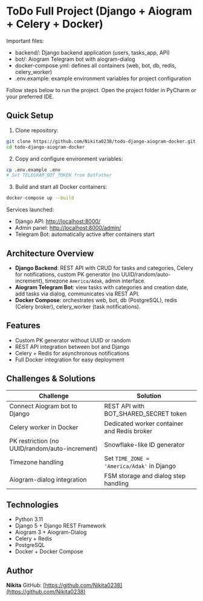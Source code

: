 # ToDo Full Project (Django + Aiogram + Celery + Docker)

Important files:

* backend/: Django backend application (users, tasks_app, API)
* bot/: Aiogram Telegram bot with aiogram-dialog
* docker-compose.yml: defines all containers (web, bot, db, redis, celery_worker)
* .env.example: example environment variables for project configuration

Follow steps below to run the project. Open the project folder in PyCharm or your preferred IDE.

## Quick Setup

1. Clone repository:

```bash
git clone https://github.com/Nikita0238/todo-django-aiogram-docker.git
cd todo-django-aiogram-docker
```

2. Copy and configure environment variables:

```bash
cp .env.example .env
# Set TELEGRAM_BOT_TOKEN from BotFather
```

3. Build and start all Docker containers:

```bash
docker-compose up --build
```

Services launched:

* Django API: [http://localhost:8000/](http://localhost:8000/)
* Admin panel: [http://localhost:8000/admin/](http://localhost:8000/admin/)
* Telegram Bot: automatically active after containers start

## Architecture Overview

* **Django Backend**: REST API with CRUD for tasks and categories, Celery for notifications, custom PK generator (no UUID/random/auto-increment), timezone `America/Adak`, admin interface.
* **Aiogram Telegram Bot**: view tasks with categories and creation date, add tasks via dialog, communicates via REST API.
* **Docker Compose**: orchestrates web, bot, db (PostgreSQL), redis (Celery broker), celery_worker (task notifications).

## Features

* Custom PK generator without UUID or random
* REST API integration between bot and Django
* Celery + Redis for asynchronous notifications
* Full Docker integration for easy deployment

## Challenges & Solutions

| Challenge                                      | Solution                                    |
| ---------------------------------------------- | ------------------------------------------- |
| Connect Aiogram bot to Django                  | REST API with BOT_SHARED_SECRET token       |
| Celery worker in Docker                        | Dedicated worker container and Redis broker |
| PK restriction (no UUID/random/auto-increment) | Snowflake-like ID generator                 |
| Timezone handling                              | Set `TIME_ZONE = 'America/Adak'` in Django  |
| Aiogram-dialog integration                     | FSM storage and dialog step handling        |

## Technologies

* Python 3.11
* Django 5 + Django REST Framework
* Aiogram 3 + Aiogram-Dialog
* Celery + Redis
* PostgreSQL
* Docker + Docker Compose

## Author

**Nikita**
GitHub: [https://github.com/Nikita0238](https://github.com/Nikita0238)
